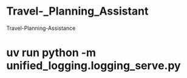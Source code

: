# Travel-_Planning_Assistant
Travel-Planning-Assistance

# uv run python -m unified_logging.logging_serve.py
